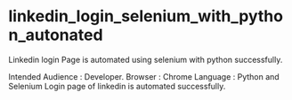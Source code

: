 # linkedin_login_selenium_with_python_autonated
Linkedin login Page is automated using selenium with python successfully.

Intended Audience : Developer.
Browser : Chrome
Language : Python and Selenium
Login page of linkedin is automated successfully.
